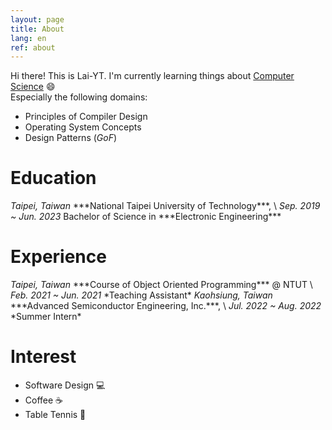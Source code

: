 ```yaml
---
layout: page
title: About
lang: en
ref: about
---
```


Hi there! This is Lai-YT. I'm currently learning things about [Computer Science](https://en.wikipedia.org/wiki/Computer_science) :smile: \
Especially the following domains:

- Principles of Compiler Design
- Operating System Concepts
- Design Patterns (*GoF*)

# Education

<span class="time-loc">
  <em>Taipei, Taiwan</em>
</span>
***National Taipei University of Technology***,
\
<span class="time-loc">
  <em>Sep. 2019 ~ Jun. 2023</em>
</span>
Bachelor of Science in ***Electronic Engineering***

# Experience

<span class="time-loc">
  <em>Taipei, Taiwan</em>
</span>
***Course of Object Oriented Programming*** @ NTUT \
<span class="time-loc">
  <em>Feb. 2021 ~ Jun. 2021</em>
</span>
*Teaching Assistant*

<span class="time-loc">
  <em>Kaohsiung, Taiwan</em>
</span>
***Advanced Semiconductor Engineering, Inc.***, \
<span class="time-loc">
  <em>Jul. 2022 ~ Aug. 2022</em>
</span>
*Summer Intern*

# Interest

- Software Design :computer:
- Coffee :coffee:
- Table Tennis :ping_pong:
